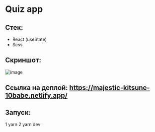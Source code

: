 # Quiz app

## Стек:
* React (useState)
* Scss

## Скриншот:
![image](https://user-images.githubusercontent.com/35453616/217639333-1372c95e-0ccc-46e2-8e31-ed85cb322252.png)

## Ссылка на деплой: https://majestic-kitsune-10babe.netlify.app/

## Запуск:
1 yarn
2 yarn dev
